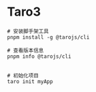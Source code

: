 # Taro3



```shell
# 安装脚手架工具
pnpm install -g @tarojs/cli

# 查看版本信息
pnpm info @tarojs/cli


# 初始化项目
taro init myApp
```
